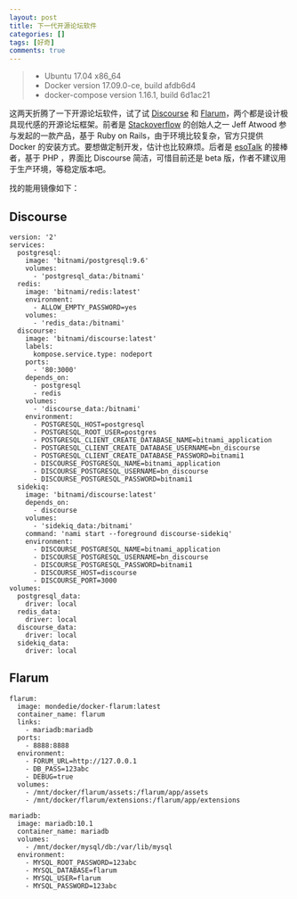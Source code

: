 ```yaml
---
layout: post
title: 下一代开源论坛软件
categories: []
tags: [好奇]
comments: true
---
```


> + Ubuntu 17.04 x86_64
> + Docker version 17.09.0-ce, build afdb6d4
> + docker-compose version 1.16.1, build 6d1ac21

这两天折腾了一下开源论坛软件，试了试 [Discourse](https://www.discourse.org/) 和 [Flarum](http://flarum.org/)，两个都是设计极具现代感的开源论坛框架。前者是 [Stackoverflow](https://stackoverflow.com/) 的创始人之一 Jeff Atwood 参与发起的一款产品，基于 Ruby on Rails，由于环境比较复杂，官方只提供 Docker 的安装方式。要想做定制开发，估计也比较麻烦。后者是 [esoTalk](https://esotalk.org/) 的接棒者，基于 PHP ，界面比 Discourse 简洁，可惜目前还是 beta 版，作者不建议用于生产环境，等稳定版本吧。


找的能用镜像如下：

## Discourse
```
version: '2'
services:
  postgresql:
    image: 'bitnami/postgresql:9.6'
    volumes:
      - 'postgresql_data:/bitnami'
  redis:
    image: 'bitnami/redis:latest'
    environment:
      - ALLOW_EMPTY_PASSWORD=yes
    volumes:
      - 'redis_data:/bitnami'
  discourse:
    image: 'bitnami/discourse:latest'
    labels:
      kompose.service.type: nodeport
    ports:
      - '80:3000'
    depends_on:
      - postgresql
      - redis
    volumes:
      - 'discourse_data:/bitnami'
    environment:
      - POSTGRESQL_HOST=postgresql
      - POSTGRESQL_ROOT_USER=postgres
      - POSTGRESQL_CLIENT_CREATE_DATABASE_NAME=bitnami_application
      - POSTGRESQL_CLIENT_CREATE_DATABASE_USERNAME=bn_discourse
      - POSTGRESQL_CLIENT_CREATE_DATABASE_PASSWORD=bitnami1
      - DISCOURSE_POSTGRESQL_NAME=bitnami_application
      - DISCOURSE_POSTGRESQL_USERNAME=bn_discourse
      - DISCOURSE_POSTGRESQL_PASSWORD=bitnami1
  sidekiq:
    image: 'bitnami/discourse:latest'
    depends_on:
      - discourse
    volumes:
      - 'sidekiq_data:/bitnami'
    command: 'nami start --foreground discourse-sidekiq'
    environment:
      - DISCOURSE_POSTGRESQL_NAME=bitnami_application
      - DISCOURSE_POSTGRESQL_USERNAME=bn_discourse
      - DISCOURSE_POSTGRESQL_PASSWORD=bitnami1
      - DISCOURSE_HOST=discourse
      - DISCOURSE_PORT=3000
volumes:
  postgresql_data:
    driver: local
  redis_data:
    driver: local
  discourse_data:
    driver: local
  sidekiq_data:
    driver: local
```



## Flarum 

```
flarum:
  image: mondedie/docker-flarum:latest
  container_name: flarum
  links:
    - mariadb:mariadb
  ports:
    - 8888:8888
  environment:
    - FORUM_URL=http://127.0.0.1
    - DB_PASS=123abc
    - DEBUG=true
  volumes:
    - /mnt/docker/flarum/assets:/flarum/app/assets
    - /mnt/docker/flarum/extensions:/flarum/app/extensions

mariadb:
  image: mariadb:10.1
  container_name: mariadb
  volumes:
    - /mnt/docker/mysql/db:/var/lib/mysql
  environment:
    - MYSQL_ROOT_PASSWORD=123abc
    - MYSQL_DATABASE=flarum
    - MYSQL_USER=flarum
    - MYSQL_PASSWORD=123abc
```